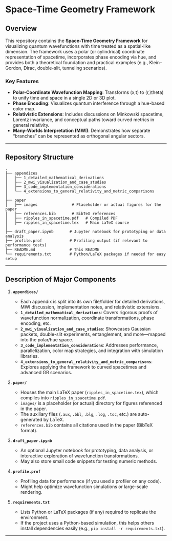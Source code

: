 # Space-Time Geometry Framework

## Overview
This repository contains the **Space-Time Geometry Framework** for visualizing quantum wavefunctions with time treated as a spatial-like dimension. The framework uses a polar (or cylindrical) coordinate representation of spacetime, incorporates phase encoding via hue, and provides both a theoretical foundation and practical examples (e.g., Klein–Gordon, Dirac, double-slit, tunneling scenarios).

### Key Features
- **Polar-Coordinate Wavefunction Mapping**: Transforms \(x,t\) to \(r,\theta\) to unify time and space in a single 2D or 3D plot.
- **Phase Encoding**: Visualizes quantum interference through a hue-based color map.
- **Relativistic Extensions**: Includes discussions on Minkowski spacetime, Lorentz invariance, and conceptual paths toward curved metrics in general relativity.
- **Many-Worlds Interpretation (MWI)**: Demonstrates how separate “branches” can be represented as orthogonal angular sectors.

---

## Repository Structure

```plaintext
.
├── appendices
│   ├── 1_detailed_mathematical_derivations
│   ├── 2_mwi_visualization_and_case_studies
│   ├── 3_code_implementation_considerations
│   └── 4_extensions_to_general_relativity_and_metric_comparisons
│
├── paper
│   ├── images               # Placeholder or actual figures for the paper
│   ├── references.bib       # BibTeX references
│   ├── ripples_in_spacetime.pdf   # Compiled PDF
│   ├── ripples_in_spacetime.tex   # Main LaTeX source
│
├── draft_paper.ipynb       # Jupyter notebook for prototyping or data analysis
├── profile.prof            # Profiling output (if relevant to performance tests)
├── README.md               # This README
└── requirements.txt        # Python/LaTeX packages if needed for easy setup
```

---

## Description of Major Components

1. **`appendices/`**

   - Each appendix is split into its own file/folder for detailed derivations, MWI discussion, implementation notes, and relativistic extensions.
   - **`1_detailed_mathematical_derivations`**: Covers rigorous proofs of wavefunction normalization, coordinate transformations, phase encoding, etc.
   - **`2_mwi_visualization_and_case_studies`**: Showcases Gaussian packets, double-slit experiments, entanglement, and more—mapped into the polar/hue space.
   - **`3_code_implementation_considerations`**: Addresses performance, parallelization, color map strategies, and integration with simulation libraries.
   - **`4_extensions_to_general_relativity_and_metric_comparisons`**: Explores applying the framework to curved spacetimes and advanced GR scenarios.

2. **`paper/`**

   - Houses the main LaTeX paper (`ripples_in_spacetime.tex`), which compiles into `ripples_in_spacetime.pdf`.
   - `images/` is a placeholder (or actual) directory for figures referenced in the paper.
   - The auxiliary files (`.aux`, `.bbl`, `.blg`, `.log`, `.toc`, etc.) are auto-generated by LaTeX.
   - `references.bib` contains all citations used in the paper (BibTeX format).

3. **`draft_paper.ipynb`**

   - An optional Jupyter notebook for prototyping, data analysis, or interactive exploration of wavefunction transformations.
   - May also store small code snippets for testing numeric methods.

4. **`profile.prof`**

   - Profiling data for performance (if you used a profiler on any code).
   - Might help optimize wavefunction simulations or large-scale rendering.

5. **`requirements.txt`**

   - Lists Python or LaTeX packages (if any) required to replicate the environment.
   - If the project uses a Python-based simulation, this helps others install dependencies easily (e.g., `pip install -r requirements.txt`).

---
